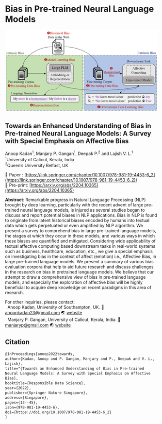 # Bias in Pre-trained Neural Language Models
<img src= 'img/plm_bias.png' > </br>
## Towards an Enhanced Understanding of Bias in Pre-trained Neural Language Models: A Survey with Special Emphasis on Affective Bias </br>
Anoop Kadan<sup>1</sup>, Manjary P. Gangan<sup>1</sup>, Deepak P.<sup>2</sup>  and Lajish V. L.<sup>1</sup> </br>
<sup>1</sup>University of Calicut, Kerala, India </br>
<sup>2</sup>Queen’s University Belfast, UK </br>



:memo: Paper : [https://link.springer.com/chapter/10.1007/978-981-19-4453-6_2](https://link.springer.com/chapter/10.1007/978-981-19-4453-6_2)) </br>
:memo: Pre-print: [https://arxiv.org/abs/2204.10365](https://arxiv.org/abs/2204.10365) </br>

**Abstract**: Remarkable progress in Natural Language Processing (NLP) brought by deep learning, particularly with the recent advent of large pre-trained neural language models, is injured as several studies began to discuss and report potential biases in NLP applications. Bias in NLP is found to originate from latent historical biases encoded by humans into textual data which gets perpetuated or even amplified by NLP algorithm. We present a survey to comprehend bias in large pre-trained language models, the stages at which they occur in these models, and various ways in which these biases are quantified and mitigated. Considering wide applicability of textual affective computing based downstream tasks in real-world systems such as business, healthcare, education, etc., we give a special emphasis on investigating bias in the context of affect (emotion) i.e., Affective Bias, in large pre-trained language models. We present a summary of various bias evaluation corpora that help to aid future research and discuss challenges in the research on bias in pretrained language models. We believe that our attempt to draw a comprehensive view of bias in pre-trained language models, and especially the exploration of affective bias will be highly beneficial to acquire deep knowledge on recent paradigms in this area of research. 


For other inquiries, please contact: </br>
&nbsp; Anoop Kadan, University of Southampton, UK. :email: anoopkadan23@gmail.com :earth_asia: [website](https://www.southampton.ac.uk/people/65qvt5/doctor-anoop-kadan)</br>
&nbsp; Manjary P. Gangan, University of Calicut, Kerala, India. :email: manjaryp@gmail.com :earth_asia: [website](https://dcs.uoc.ac.in/~manjary/) </br>


## Citation
```
@InProceedings{anoop2022towards,
author={Kadan, Anoop and P. Gangan, Manjary and P., Deepak and V. L., Lajish},
title="{Towards an Enhanced Understanding of Bias in Pre-trained Neural Language Models: A Survey with Special Emphasis on Affective Bias},
booktitle={Responsible Data Science},
year={2022},
publisher={Springer Nature Singapore},
address={Singapore},
pages={13--45},
isbn={978-981-19-4453-6},
doi={https://doi.org/10.1007/978-981-19-4453-6_2}
}
```
